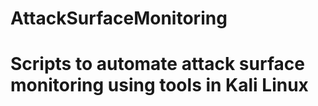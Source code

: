 # AttackSurfaceMonitoring
# Scripts to automate attack surface monitoring using tools in Kali Linux
